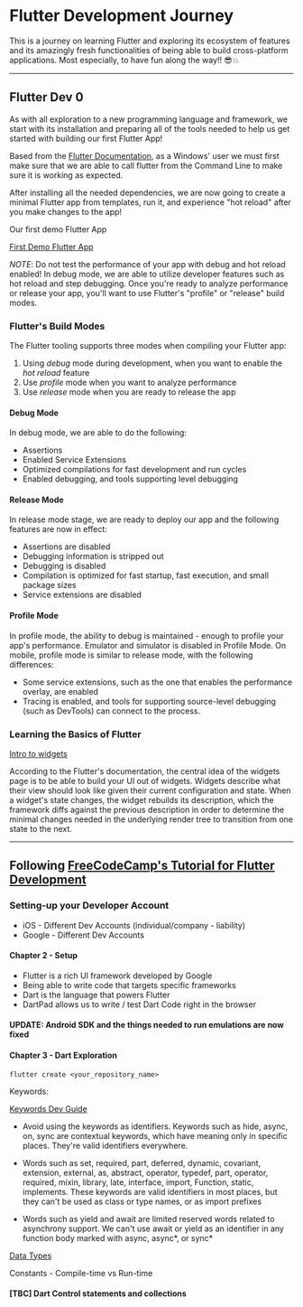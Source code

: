 # Flutter Development Journey

This is a journey on learning Flutter and exploring its ecosystem of features and its amazingly fresh functionalities of being able to build cross-platform applications. Most especially, to have fun along the way!! 😎💥

----

## Flutter Dev 0

As with all exploration to a new programming language and framework, we start with its installation and preparing all of the tools needed to help us get started with building our first Flutter App!

Based from the [Flutter Documentation](https://docs.flutter.dev/get-started/install/windows), as a Windows' user we must first make sure that we are able to call flutter from the Command Line to make sure it is working as expected.

After installing all the needed dependencies, we are now going to create a minimal Flutter app from templates, run it, and experience "hot reload" after you make changes to the app!

Our first demo Flutter App

[First Demo Flutter App](/img/dev0_flutter_demo_app.png)

*NOTE*: Do not test the performance of your app with debug and hot reload enabled! In debug mode, we are able to utilize developer features such as hot reload and step debugging. Once you're ready to analyze performance or release your app, you'll want to use Flutter's "profile" or "release" build modes.

### Flutter's Build Modes

The Flutter tooling supports three modes when compiling your Flutter app:

1. Using *debug* mode during development, when you want to enable the *hot reload* feature
2. Use *profile* mode when you want to analyze performance
3. Use *release* mode when you are ready to release the app

#### Debug Mode

In debug mode, we are able to do the following:

* Assertions
* Enabled Service Extensions
* Optimized compilations for fast development and run cycles
* Enabled debugging, and tools supporting level debugging

#### Release Mode

In release mode stage, we are ready to deploy our app and the following features are now in effect:

* Assertions are disabled
* Debugging information is stripped out
* Debugging is disabled
* Compilation is optimized for fast startup, fast execution, and small package sizes
* Service extensions are disabled

#### Profile Mode

In profile mode, the ability to debug is maintained - enough to profile your app's performance. Emulator and simulator is disabled in Profile Mode. On mobile, profile mode is similar to release mode, with the following differences:

* Some service extensions, such as the one that enables the performance overlay, are enabled
* Tracing is enabled, and tools for supporting source-level debugging (such as DevTools) can connect to the process.

### Learning the Basics of Flutter

[Intro to widgets](https://docs.flutter.dev/development/ui/widgets-intro)

According to the Flutter's documentation, the central idea of the widgets page is to be able to build your UI out of widgets. Widgets describe what their view should look like given their current configuration and state. When a widget's state changes, the widget rebuilds its description, which the framework diffs against the previous description in order to determine the minimal changes needed in the underlying render tree to transition from one state to the next.

----

## Following [FreeCodeCamp's Tutorial for Flutter Development](https://youtu.be/VPvVD8t02U8)

### Setting-up your Developer Account

* iOS - Different Dev Accounts (individual/company - liability)
* Google - Different Dev Accounts

#### Chapter 2 - Setup

* Flutter is a rich UI framework developed by Google
* Being able to write code that targets specific frameworks
* Dart is the language that powers Flutter
* DartPad allows us to write / test Dart Code right in the browser

#### UPDATE: Android SDK and the things needed to run emulations are now fixed

#### Chapter 3 - Dart Exploration

```[dart]
flutter create <your_repository_name>
```

Keywords:

[Keywords Dev Guide](https://dart.dev/guides/language/language-tour#keywords)

* Avoid using the keywords as identifiers. Keywords such as hide, async, on, sync are contextual keywords, which have meaning only in specific places. They're valid identifiers everywhere.

* Words such as set, required, part, deferred, dynamic, covariant, extension, external, as, abstract, operator, typedef, part, operator, required, mixin, library, late, interface, import, Function, static, implements. These keywords are valid identifiers in most places, but they can't be used as class or type names, or as import prefixes

* Words such as yield and await are limited reserved words related to asynchrony support. We can't use await or yield as an identifier in any function body marked with async, async*, or sync*

[Data Types](https://api.dart.dev/stable)

Constants - Compile-time vs Run-time

#### [TBC] Dart Control statements and collections
